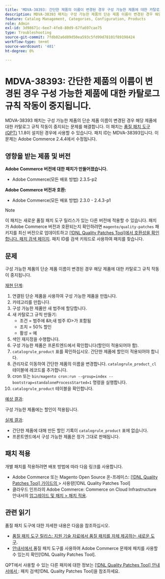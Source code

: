 ```yaml
---
title: 'MDVA-38393: 간단한 제품의 이름이 변경된 경우 구성 가능한 제품에 대한 카탈로그 규칙 작동이 중지됩니다.'
description: MDVA-38393 패치는 구성 가능한 제품의 단순 제품 이름이 변경된 경우 해당 제품에 대한 카탈로그 규칙 작동이 중지되는 문제를 해결합니다. 이 패치는 [Quality Patches Tool (QPT)](https://experienceleague.adobe.com/ko/docs/commerce-operations/tools/quality-patches-tool/quality-patches-tool-to-self-serve-quality-patches) 1.1.8이 설치된 경우 사용할 수 있습니다. 패치 ID는 MDVA-38393입니다. 이 문제는 Adobe Commerce 2.4.4에서 수정됩니다.
feature: Catalog Management, Categories, Configuration, Products
role: Admin
exl-id: 3d98671c-6ee7-4fe8-80d9-67fa697cae75
type: Troubleshooting
source-git-commit: 7fdb02a6d89d50ea593c5fd99d78101f89198424
workflow-type: tm+mt
source-wordcount: '481'
ht-degree: 0%

---
```


# MDVA-38393: 간단한 제품의 이름이 변경된 경우 구성 가능한 제품에 대한 카탈로그 규칙 작동이 중지됩니다.

MDVA-38393 패치는 구성 가능한 제품의 단순 제품 이름이 변경된 경우 해당 제품에 대한 카탈로그 규칙 작동이 중지되는 문제를 해결합니다. 이 패치는 [품질 패치 도구(QPT)](https://experienceleague.adobe.com/ko/docs/commerce-operations/tools/quality-patches-tool/quality-patches-tool-to-self-serve-quality-patches) 1.1.8이 설치된 경우에 사용할 수 있습니다. 패치 ID는 MDVA-38393입니다. 이 문제는 Adobe Commerce 2.4.4에서 수정됩니다.

## 영향을 받는 제품 및 버전

**Adobe Commerce 버전에 대한 패치가 만들어졌습니다.**

* Adobe Commerce(모든 배포 방법) 2.3.5-p2

**Adobe Commerce 버전과 호환:**

* Adobe Commerce(모든 배포 방법) 2.3.0 - 2.4.3-p1

>[!NOTE]
>
>이 패치는 새로운 품질 패치 도구 릴리스가 있는 다른 버전에 적용할 수 있습니다. 패치가 Adobe Commerce 버전과 호환되는지 확인하려면 `magento/quality-patches` 패키지를 최신 버전으로 업데이트하고 [[!DNL Quality Patches Tool]에서 호환성을 확인합니다. 패치 검색 페이지](https://experienceleague.adobe.com/ko/docs/commerce-operations/tools/quality-patches-tool/quality-patches-tool-to-self-serve-quality-patches). 패치 ID를 검색 키워드로 사용하여 패치를 찾습니다.

## 문제

구성 가능한 제품의 단순 제품 이름이 변경된 경우 해당 제품에 대한 카탈로그 규칙 작동이 중지됩니다.

<u>재현 단계</u>:

1. 연결된 단순 제품을 사용하여 구성 가능한 제품을 만듭니다.
1. 카테고리를 만듭니다.
1. 구성 가능한 제품만 새 범주에 할당합니다.
1. 새 카탈로그 규칙 만들기:
   * 조건 = 범주에 \&lt;새 범주 ID>가 포함됨
   * 조치 = 50% 할인
   * 활성 = 예
1. 색인 재지정을 수행합니다.
1. 구성 가능한 제품은 프론트엔드에서 확인합니다(할인이 적용되어야 함).
1. `catalogrule_product` 표를 확인하십시오. 간단한 제품에 할인이 적용되어야 합니다.
1. 관리자로 이동하여 간단한 제품의 이름을 변경합니다. `catalogrule_product_cl` 테이블에 레코드를 추가합니다.
1. cron 또는 `bin/magento cron:run --group=index --bootstrap=standaloneProcessStarted=1` 명령을 실행합니다.
1. `catalogrule_product` 테이블을 확인합니다.

<u>예상 결과</u>:

구성 가능한 제품에는 할인이 적용됩니다.

<u>실제 결과</u>:

* 간단한 제품에 대해 만든 할인 기록이 `catalogrule_product` 표에 없습니다.
* 프론트엔드에서 구성 가능한 제품은 정가 그대로 판매됩니다.

## 패치 적용

개별 패치를 적용하려면 배포 방법에 따라 다음 링크를 사용합니다.

* Adobe Commerce 또는 Magento Open Source 온-프레미스: [[!DNL Quality Patches Tool]  가이드의 ](/help/tools/quality-patches-tool/usage.md)> 사용량[!DNL Quality Patches Tool]
* 클라우드 인프라의 Adobe Commerce: Commerce on Cloud Infrastructure 안내서의 [업그레이드 및 패치 > 패치 적용](https://experienceleague.adobe.com/docs/commerce-cloud-service/user-guide/develop/upgrade/apply-patches.html?lang=ko).

## 관련 읽기

품질 패치 도구에 대한 자세한 내용은 다음을 참조하십시오.

* [품질 패치 도구 릴리스: 지원 기술 자료에서 품질 패치를 자체 제공하는 새로운 도구](https://experienceleague.adobe.com/ko/docs/commerce-operations/tools/quality-patches-tool/quality-patches-tool-to-self-serve-quality-patches).
* [ 안내서에서 ](/help/tools/quality-patches-tool/patches-available-in-qpt/check-patch-for-magento-issue-with-magento-quality-patches.md)품질 패치 도구를 사용하여 Adobe Commerce 문제에 패치를 사용할 수 있는지 확인[!DNL Quality Patches Tool].

QPT에서 사용할 수 있는 다른 패치에 대한 정보는 [[!DNL Quality Patches Tool] 안내서에서 ](https://experienceleague.adobe.com/tools/commerce-quality-patches/index.html?lang=ko): 패치 검색[!DNL Quality Patches Tool]을 참조하세요.

